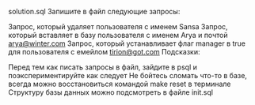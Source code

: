 solution.sql
Запишите в файл следующие запросы:

Запрос, который удаляет пользователя с именем Sansa
Запрос, который вставляет в базу пользователя с именем Arya и почтой arya@winter.com
Запрос, который устанавливает флаг manager в true для пользователя с емейлом tirion@got.com
Подсказки:

Перед тем как писать запросы в файл, зайдите в psql и поэкспериментируйте как следует
Не бойтесь сломать что-то в базе, всегда можно восстановиться командой make reset в терминале
Структуру базы данных можно подсмотреть в файле init.sql